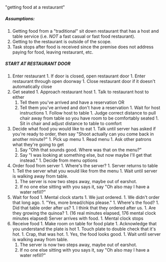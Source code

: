 "getting food at a restaurant"

##### Assumptions:
1. Getting food from a "traditional" sit down restaurant that has a host and table service (i.e. _NOT_ a fast casual or fast food restaurant).
1. Getting to the restaurant is outside of the scope.
1. Task stops after food is received since the premise does not address paying for food, leaving restaurant, etc.

##### START AT RESTAURANT DOOR
  1. Enter restaurant
    1. If door is closed, open restaurant door
    1. Enter restaurant through open doorway
    1. Close restaurant door if it doesn't automatically close
  1. Get seated
    1. Approach restaurant host
    1. Talk to restaurant host to either
      1. Tell them you've arrived and have a reservation OR
      1. Tell them you've arrived and don't have a reservation
    1. Wait for host instructions
    1. Follow host to table
    1. Judge correct distance to pull chair away from table so you have room to be comfortably seated
    1. Sit in chair and adjust distance to table to comfort
  1. Decide what food you would like to eat
    1. Talk until server has asked if you're ready to order, then say "Shoot actually can you come back in another minute?"
    1. Pick up menu
    1. Read menu
    1. Ask other patrons what they're going to get
      1. Say "Ohh that sounds good. Where was that on the menu?"
      1. Say "I was looking at something else, but now maybe I'll get that instead."
    1. Decide from menu options
  1. Order food from server
    1. Where's the server?
    1. Server returns to table
    1. Tell the server what you would like from the menu
    1. Wait until server is walking away from table.
      1. The server is now two steps away, maybe out of earshot.
      1. If no one else sitting with you says it, say "Oh also may I have a water refill?"
  1. Wait for food
    1. Mental clock starts
    1. We just ordered.
    1. We didn't order that long ago.
    1. "Yes, more bread/chips please."
    1. Where's the food?
    1. Did that table order after us?
    1. I think that they ordered after us.
    1. Are they growing the quinoa?
    1. (16 real minutes elapsed, 176 mental clock minutes elapsed) Server arrives with food.
    1. Mental clock stops
  1. Receive food
    1. Make room on table for food plate
    1. Acknowledge that you understand the plate is hot
    1. Touch plate to double check that it's hot.
    1. Crap, that was hot.
    1. Yes, the food looks good.
    1. Wait until server is walking away from table.
      1. The server is now two steps away, maybe out of earshot.
      1. If no one else sitting with you says it, say "Oh also may I have a water refill?"
